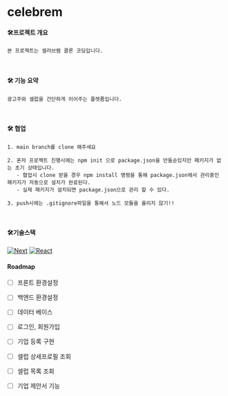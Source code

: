 # celebrem
#### 🛠프로젝트 개요
    본 프로젝트는 셀러브램 클론 코딩입니다.

<br>

#### 🛠 기능 요약
    광고주와 셀럽을 간단하게 이어주는 플렛폼입니다.

<br>

#### 🛠 협업
    1. main branch를 clone 해주세요
     
    2. 혼자 프로젝트 진행시에는 npm init 으로 package.json을 만들순있지만 패키지가 없는 초기 상태입니다.
       - 협업시 clone 받을 경우 npm install 명령을 통해 package.json에서 관리중인 패키지가 자동으로 설치가 완료된다.
       - 실제 패키지가 설치되면 package.json으로 관리 할 수 있다.

    3. push시에는 .gitignore파일을 통해서 노드 모듈을 올리지 않기!!

<br>

#### 🛠기술스택 
[![Next][Next.js]][Next-url]
[![React][React.js]][React-url]
<br>
<!-- ROADMAP -->

#### Roadmap

- [ ] 프론트 환경설정
- [ ] 백엔드 환경설정
- [ ] 데이터 베이스 
- [ ] 로그인, 회원가입 
- [ ] 기업 등록 구현
- [ ] 셀럽 상세프로필 조회 
- [ ] 셀럽 목록 조회 
- [ ] 기업 제안서 기능 


[Next.js]: https://img.shields.io/badge/next.js-000000?style=for-the-badge&logo=nextdotjs&logoColor=white
[Next-url]: https://nextjs.org/
[React.js]: https://img.shields.io/badge/React-20232A?style=for-the-badge&logo=react&logoColor=61DAFB
[React-url]: https://reactjs.org/
[Vue.js]: https://img.shields.io/badge/Vue.js-35495E?style=for-the-badge&logo=vuedotjs&logoColor=4FC08D
[Vue-url]: https://vuejs.org/
